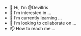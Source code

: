 - 👋 Hi, I’m @DevilIris
- 👀 I’m interested in ...
- 🌱 I’m currently learning ...
- 💞️ I’m looking to collaborate on ...
- 📫 How to reach me ...

<!---
DevilIris/DevilIris is a ✨ special ✨ repository because its `README.md` (this file) appears on your GitHub profile.
You can click the Preview link to take a look at your changes.
--->
